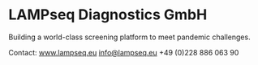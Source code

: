 # LAMPseq Diagnostics GmbH

Building a world-class screening platform to meet pandemic challenges.

Contact:
www.lampseq.eu
info@lampseq.eu
+49 (0)228 886 063 90
